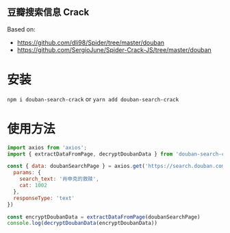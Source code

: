 豆瓣搜索信息 Crack
----

Based on: 
 - https://github.com/dli98/Spider/tree/master/douban
 - https://github.com/SergioJune/Spider-Crack-JS/tree/master/douban

# 安装

`npm i douban-search-crack` or `yarn add douban-search-crack`

# 使用方法

```javascript
import axios from 'axios';
import { extractDataFromPage, decryptDoubanData } from 'douban-search-crack';

const { data: doubanSearchPage } = axios.get('https://search.douban.com/movie/subject_search', {
  params: {
    search_text: '肖申克的救赎',
    cat: 1002
  },
  responseType: 'text'
})

const encryptDoubanData = extractDataFromPage(doubanSearchPage)
console.log(decryptDoubanData(encryptDoubanData))
```

